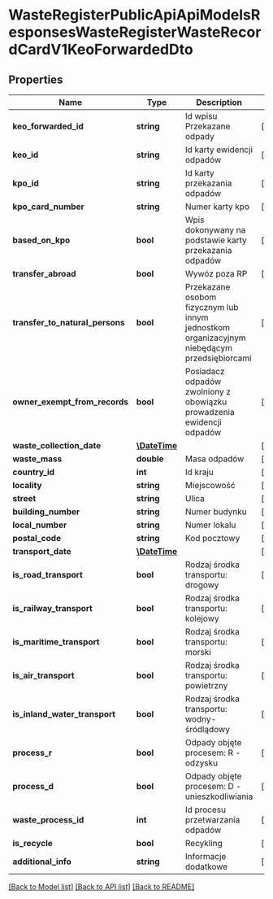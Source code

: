 # WasteRegisterPublicApiApiModelsResponsesWasteRegisterWasteRecordCardV1KeoForwardedDto

## Properties
Name | Type | Description | Notes
------------ | ------------- | ------------- | -------------
**keo_forwarded_id** | **string** | Id wpisu Przekazane odpady | [optional] 
**keo_id** | **string** | Id karty ewidencji odpadów | [optional] 
**kpo_id** | **string** | Id karty przekazania odpadów | [optional] 
**kpo_card_number** | **string** | Numer karty kpo | [optional] 
**based_on_kpo** | **bool** | Wpis dokonywany na podstawie karty przekazania odpadów | [optional] 
**transfer_abroad** | **bool** | Wywóz poza RP | [optional] 
**transfer_to_natural_persons** | **bool** | Przekazane osobom fizycznym lub innym jednostkom organizacyjnym niebędącym przedsiębiorcami | [optional] 
**owner_exempt_from_records** | **bool** | Posiadacz odpadów zwolniony z obowiązku prowadzenia ewidencji odpadów | [optional] 
**waste_collection_date** | [**\DateTime**](\DateTime.md) |  | [optional] 
**waste_mass** | **double** | Masa odpadów | [optional] 
**country_id** | **int** | Id kraju | [optional] 
**locality** | **string** | Miejscowość | [optional] 
**street** | **string** | Ulica | [optional] 
**building_number** | **string** | Numer budynku | [optional] 
**local_number** | **string** | Numer lokalu | [optional] 
**postal_code** | **string** | Kod pocztowy | [optional] 
**transport_date** | [**\DateTime**](\DateTime.md) |  | [optional] 
**is_road_transport** | **bool** | Rodzaj środka transportu: drogowy | [optional] 
**is_railway_transport** | **bool** | Rodzaj środka transportu: kolejowy | [optional] 
**is_maritime_transport** | **bool** | Rodzaj środka transportu: morski | [optional] 
**is_air_transport** | **bool** | Rodzaj środka transportu: powietrzny | [optional] 
**is_inland_water_transport** | **bool** | Rodzaj środka transportu: wodny-śródlądowy | [optional] 
**process_r** | **bool** | Odpady objęte procesem: R - odzysku | [optional] 
**process_d** | **bool** | Odpady objęte procesem: D - unieszkodliwiania | [optional] 
**waste_process_id** | **int** | Id procesu przetwarzania odpadów | [optional] 
**is_recycle** | **bool** | Recykling | [optional] 
**additional_info** | **string** | Informacje dodatkowe | [optional] 

[[Back to Model list]](../README.md#documentation-for-models) [[Back to API list]](../README.md#documentation-for-api-endpoints) [[Back to README]](../README.md)


